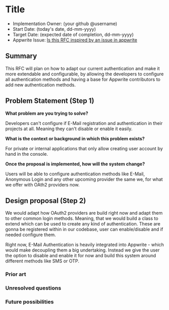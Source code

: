 # Title <!-- What do you want to call your `awesome_feature`? -->

- Implementation Owner: (your github @username)
- Start Date: (today's date, dd-mm-yyyy)
- Target Date: (expected date of completion, dd-mm-yyyy)
- Appwrite Issue:
  [Is this RFC inspired by an issue in appwrite](https://github.com/appwrite/appwrite/issues/)

## Summary

[summary]: #summary

<!-- Brief explanation of the proposed contribution. Write your answer below. -->

This RFC will plan on how to adapt our current authentication and make it more extendable and configurable, by allowing the developers to configure all authentication methods and having a base for Appwrite contributors to add new authentication methods.

## Problem Statement (Step 1)

[problem-statement]: #problem-statement

**What problem are you trying to solve?**

<!-- Write your answer below. -->

Developers can't configure if E-Mail registration and authentication in their projects at all. Meaning they can't disable or enable it easily.

**What is the context or background in which this problem exists?**

<!-- Write your answer below. -->

For private or internal applications that only allow creating user account by hand in the console.

**Once the proposal is implemented, how will the system change?**

<!-- Write your answer below. -->

Users will be able to configure authentication methods like E-Mail, Anonymous Login and any other upcoming provider the same we, for what we offer with OAth2 providers now.

## Design proposal (Step 2)

[design-proposal]: #design-proposal

<!--
This is the technical portion of the RFC. Explain the design in sufficient detail keeping in mind the following:

- Its interaction with other parts of the system is clear
- It is reasonably clear how the contribution would be implemented
- Dependencies on libraries, tools, projects or work that isn't yet complete
- New API routes that need to be created or modifications to the existing routes (if needed)
- Any breaking changes and ways in which we can ensure backward compatibility.
- Use Cases
- Goals
- Deliverables
- Changes to documentation
- Ways to scale the solution

Ensure that you include examples, code-snippets etc. to allow the community to understand the proposed solution. **It would be best if the examples use naming conventions that you intend to use during the actual implementation so that changes can be suggested early on during the development.**

Write your answer below.

-->

We would adapt how OAuth2 providers are build right now and adapt them to other common login methods. Meaning, that we would build a class to extend which can be used to create any kind of authentication. These are gonna be registered within in our codebase, user can enable/disable and if needed configure them.

Right now, E-Mail Authentication is heavily integrated into Appwrite - which would make decoupling them a big undertaking. Instead we give the user the option to disable and enable it for now and build this system around different methods like SMS or OTP.

### Prior art

[prior-art]: #prior-art

<!--

Discuss prior art, both the good and the bad, in relation to this proposal. A
few examples of what this can include are:

- Does this functionality exist in other software and what experience has their
  community had?
- For other teams: What lessons can we learn from what other communities have
  done here?
- Papers: Are there any published papers or great posts that discuss this? If
  you have some relevant papers to refer to, this can serve as a more detailed
  theoretical background.

This section is intended to encourage you as an author to think about the
lessons from other software, provide readers of your RFC with a fuller picture.
If there is no prior art, that is fine - your ideas are interesting to us
whether they are brand new or if it is an adaptation from other software.

Write your answer below.
-->

### Unresolved questions

[unresolved-questions]: #unresolved-questions

<!-- What parts of the design do you expect to resolve through the RFC process before this gets merged? -->

<!-- Write your answer below. -->

### Future possibilities

[future-possibilities]: #future-possibilities

<!-- This is also a good place to "dump ideas", if they are out of scope for the RFC you are writing but otherwise related. -->

<!-- Write your answer below. -->
